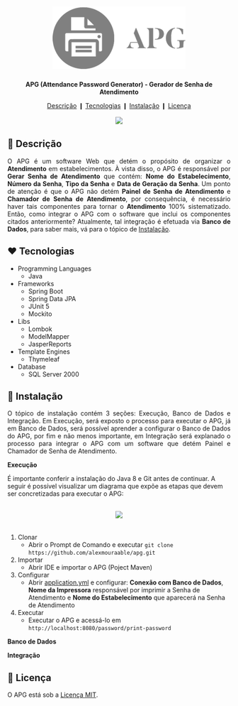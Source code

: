<h1 align="center">
  <img src="./src/main/resources/static/img/logo.png" />
</h1>

<p align="center">
  <b>
    APG (Attendance Password Generator) - Gerador de Senha de Atendimento
  </b>
</p>

<div align="center">
  <a href="#description">Descrição</a> ❙
  <a href="#technologies">Tecnologias</a> ❙
  <a href="#installation">Instalação</a> ❙
  <a href="#license">Licença</a>
</div>

<br />

<div align="center">
  <img src="https://user-images.githubusercontent.com/38754458/108899330-108d4e00-75f7-11eb-9bdd-5c3ab716d9f7.png" />
</div>

<h2>
  <a name="description">
    &#128195; Descrição
  </a>
</h2>

<p align="justify">
O APG é um software Web que detém o propósito de organizar o <b>Atendimento</b> em estabelecimentos. À vista disso, o APG é responsável por <b>Gerar Senha de Atendimento</b> que contém: <b>Nome do Estabelecimento</b>, <b>Número da Senha</b>, <b>Tipo da Senha</b> e <b>Data de Geração da Senha</b>. Um ponto de atenção é que o APG não detém <b>Painel de Senha de Atendimento</b> e <b>Chamador de Senha de Atendimento</b>, por consequência, é necessário haver tais componentes para tornar o <b>Atendimento</b> 100% sistematizado. Então, como integrar o APG com o software que inclui os componentes citados anteriormente? Atualmente, tal integração é efetuada via <b>Banco de Dados</b>, para saber mais, vá para o tópico de <a href="#installation">Instalação</a>.
</p>

<h2>
  <a name="technologies">
    &#10084; Tecnologias
  </a>
</h2>

- Programming Languages
  - Java 
- Frameworks
  - Spring Boot
  - Spring Data JPA
  - JUnit 5
  - Mockito
- Libs
  - Lombok
  - ModelMapper 
  - JasperReports
- Template Engines
  - Thymeleaf
- Database
  - SQL Server 2000  
  
<h2>
  <a name="installation">
    &#128640; Instalação
  </a>
</h2>

<p align="justify">
O tópico de instalação contém 3 seções: Execução, Banco de Dados e Integração. Em Execução, será exposto o processo para executar o APG, já em Banco de Dados, será possível aprender a configurar o Banco de Dados do APG, por fim e não menos importante, em Integração será explanado o processo para integrar o APG com um software que detém Painel e Chamador de Senha de Atendimento.
</p>

**Execução**

É importante conferir a instalação do Java 8 e Git antes de continuar. A seguir é possível visualizar um diagrama que expõe as etapas que devem ser concretizadas para executar o APG:

<br />

<div align="center">
  <img src="https://user-images.githubusercontent.com/38754458/109642642-00fb9100-7b32-11eb-8b4b-15b9de790066.png" />
</div>

<br />

1. Clonar
    - Abrir o Prompt de Comando e executar `git clone https://github.com/alexmouraable/apg.git`
2. Importar
    - Abrir IDE e importar o APG (Poject Maven)
3. Configurar
    - Abrir [application.yml](./src/main/resources/application.yml) e configurar: **Conexão com Banco de Dados**, **Nome da Impressora** responsável por imprimir a Senha de Atendimento e **Nome do Estabelecimento** que aparecerá na Senha de Atendimento
4. Executar
    - Executar o APG e acessá-lo em `http://localhost:8080/password/print-password` 

**Banco de Dados**

**Integração**


<h2>
  <a name="license">
    &#128216; Licença
  </a>
</h2>

O APG está sob a [Licença MIT](LICENSE).
